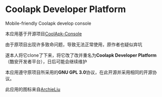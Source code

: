 # Coolapk Developer Platform

Mobile-friendly Coolapk develop console

本应用基于开源项目[CoolApk-Console](https://github.com/TaRGroup/CoolApk-Console)

由于原项目出现许多致命问题，导致无法正常使用，原作者也疑似弃坑

遂本人将它clone了下来，将它改了改并重名为**Coolapk Developer Platform**（酷安开发者平台），日后可能会继续维护



本应用遵守原项目所采用的**GNU GPL 3.0**协议，在此开源并采用相同的开源协议。



 此应用的图标来自[ArchieLiu](http://coolapk.com/u/801526)